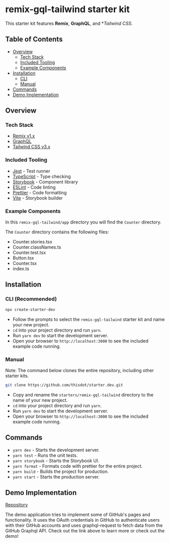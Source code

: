 # remix-gql-tailwind starter kit

This starter kit features **Remix**, **GraphQL**, and **Tailwind CSS*.

## Table of Contents

- [Overview](#overview)
  - [Tech Stack](#tech-stack)
  - [Included Tooling](#included-tooling)
  - [Example Components](#example-components)
- [Installation](#installation)
  - [CLI](#cli)
  - [Manual](#manual)
- [Commands](#commands)
- [Demo Implementation](#demo-implementation)

## Overview

### Tech Stack

- [Remix v1.x](https://remix.run/)
- [GraphQL](https://graphql.org/)
- [Tailwind CSS v3.x](https://tailwindcss.com/)

### Included Tooling

- [Jest](https://jestjs.io/) - Test runner
- [TypeScript](https://www.typescriptlang.org/) - Type checking
- [Storybook](https://storybook.js.org/) - Component library
- [ESLint](https://eslint.org/) - Code linting
- [Prettier](https://prettier.io/) - Code formatting
- [Vite](https://vitejs.dev/) - Storybook builder

### Example Components

In this `remix-gql-tailwind/app` directory you will find the `Counter` directory.

The `Counter` directory contains the following files:

- Counter.stories.tsx
- Counter.classNames.ts
- Counter.test.tsx
- Button.tsx
- Counter.tsx
- index.ts

## Installation

### CLI (Recommended)

```bash
npx create-starter-dev
```

- Follow the prompts to select the `remix-gql-tailwind` starter kit and name your new project.
- `cd` into your project directory and run `yarn`.
- Run `yarn dev` to start the development server.
- Open your browser to `http://localhost:3000` to see the included example code running.

### Manual

Note: The command below clones the entire repository, including other starter kits.

```bash
git clone https://github.com/thisdot/starter.dev.git
```

- Copy and rename the `starters/remix-gql-tailwind` directory to the name of your new project.
- `cd` into your project directory and run `yarn`.
- Run `yarn dev` to start the development server.
- Open your browser to `http://localhost:3000` to see the included example code running.

## Commands

- `yarn dev` - Starts the development server.
- `yarn test` - Runs the unit tests.
- `yarn storybook` - Starts the Storybook UI.
- `yarn format` - Formats code with prettier for the entire project.
- `yarn build` - Builds the project for production.
- `yarn start` - Starts the production server.

## Demo Implementation

[Repository](https://github.com/thisdot/starter.dev-showcases/tree/main/remix)

The demo application tries to implement some of GitHub's pages and functionality. It uses the OAuth credentials in GitHub to authenticate users with their GitHub accounts and uses graphql-request to fetch data from the GitHub Graphql API. Check out the link above to learn more or check out the demo!